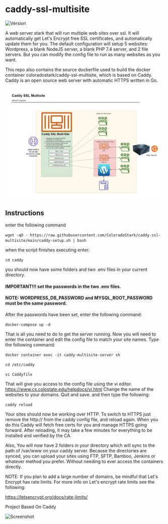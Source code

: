 # caddy-ssl-multisite

![Version](https://img.shields.io/github/v/release/ColoradoStark/caddy-ssl-multisite)

A web server stark that will run multiple web sites over ssl.  It will automatically get Let's Encrypt free SSL certificates, and automatically update them for you.  The default configuration will setup 5 websites: Wordpress, a blank NodeJS server, a blank PHP 7.4 server, and 2 file servers.  But you can modify the config file to run as many websites as you want.  

This repo also contains the source dockerfile used to build the docker container coloradostark/caddy-ssl-multisite, which is based on Caddy. Caddy is an open source web server with automatic HTTPS written in Go.   

![Diagram](https://raw.githubusercontent.com/ColoradoStark/caddy-ssl-multisite/master/diagram-v0-22.jpg)

## Instructions

enter the following command

```wget -qO - https://raw.githubusercontent.com/ColoradoStark/caddy-ssl-multisite/main/caddy-setup.sh | bash```

when the script finishes executing enter:

```cd caddy```
 
you should now have some folders and two .env files in your current directory.
#### IMPORTANT!!! set the passwords in the two .env files. 
#### NOTE: WORDPRESS_DB_PASSWORD and  MYSQL_ROOT_PASSWORD must be the same password.

After the passwords have been set, enter the following command:

```docker-compose up -d```

That is all you need to do to get the server running. Now you will need to enter the container and edit the config file to match your site names. Type the following command:

```docker container exec -it caddy-multisite-server sh```

```cd /etc/caddy```

```vi Caddyfile```

That will give you access to the config file using the vi editor. https://www.cs.colostate.edu/helpdocs/vi.html Change the name of the websites to your domains. Quit and save. and then type the following:

```caddy reload```

Your sites should now be working over HTTP.  To switch to HTTPS just remove the http:// from the caddy config file, and reload again.  When you do this Caddy will fetch free certs for you and manage HTTPS going forward.  After reloading, it may take a few minutes for everything to be installed and verified by the CA.

Also, You will now have 2 folders in your directory which will sync to the path of /var/www on your caddy server. Because the directories are synced, you can upload your sites using FTP, SFTP, Bamboo, Jenkins or whatever method you prefer. Without needing to ever access the containers directly.  

NOTE: If you plan to add a large number of domains, be mindful that Let's Encrypt has rate limits. For more info on Let's encrypt rate limits see the following:

https://letsencrypt.org/docs/rate-limits/

Project Based On Caddy

![Screenshot](https://github.com/ColoradoStark/caddy-ssl-multisite/raw/master/caddy.jpg)
